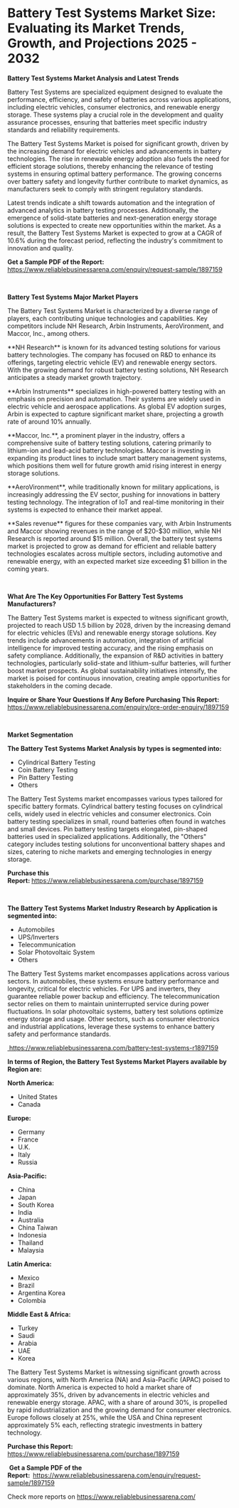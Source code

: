 <p><h1>Battery Test Systems Market Size: Evaluating its Market Trends, Growth, and Projections 2025 - 2032</h1></p><p><strong>Battery Test Systems Market Analysis and Latest Trends</strong></p>
<p><p>Battery Test Systems are specialized equipment designed to evaluate the performance, efficiency, and safety of batteries across various applications, including electric vehicles, consumer electronics, and renewable energy storage. These systems play a crucial role in the development and quality assurance processes, ensuring that batteries meet specific industry standards and reliability requirements.</p><p>The Battery Test Systems Market is poised for significant growth, driven by the increasing demand for electric vehicles and advancements in battery technologies. The rise in renewable energy adoption also fuels the need for efficient storage solutions, thereby enhancing the relevance of testing systems in ensuring optimal battery performance. The growing concerns over battery safety and longevity further contribute to market dynamics, as manufacturers seek to comply with stringent regulatory standards.</p><p>Latest trends indicate a shift towards automation and the integration of advanced analytics in battery testing processes. Additionally, the emergence of solid-state batteries and next-generation energy storage solutions is expected to create new opportunities within the market. As a result, the Battery Test Systems Market is expected to grow at a CAGR of 10.6% during the forecast period, reflecting the industry's commitment to innovation and quality.</p></p>
<p><strong>Get a Sample PDF of the Report:&nbsp;</strong> <a href="https://www.reliablebusinessarena.com/enquiry/request-sample/1897159?utm_campaign=2793&utm_medium=2&utm_source=Github&utm_content=ia&utm_term=05032025&utm_id=battery-test-systems">https://www.reliablebusinessarena.com/enquiry/request-sample/1897159</a></p>
<p>&nbsp;</p>
<p><strong>Battery Test Systems Major Market Players</strong></p>
<p><p>The Battery Test Systems Market is characterized by a diverse range of players, each contributing unique technologies and capabilities. Key competitors include NH Research, Arbin Instruments, AeroVironment, and Maccor, Inc., among others. </p><p>**NH Research** is known for its advanced testing solutions for various battery technologies. The company has focused on R&D to enhance its offerings, targeting electric vehicle (EV) and renewable energy sectors. With the growing demand for robust battery testing solutions, NH Research anticipates a steady market growth trajectory.</p><p>**Arbin Instruments** specializes in high-powered battery testing with an emphasis on precision and automation. Their systems are widely used in electric vehicle and aerospace applications. As global EV adoption surges, Arbin is expected to capture significant market share, projecting a growth rate of around 10% annually.</p><p>**Maccor, Inc.**, a prominent player in the industry, offers a comprehensive suite of battery testing solutions, catering primarily to lithium-ion and lead-acid battery technologies. Maccor is investing in expanding its product lines to include smart battery management systems, which positions them well for future growth amid rising interest in energy storage solutions.</p><p>**AeroVironment**, while traditionally known for military applications, is increasingly addressing the EV sector, pushing for innovations in battery testing technology. The integration of IoT and real-time monitoring in their systems is expected to enhance their market appeal.</p><p>**Sales revenue** figures for these companies vary, with Arbin Instruments and Maccor showing revenues in the range of $20-$30 million, while NH Research is reported around $15 million. Overall, the battery test systems market is projected to grow as demand for efficient and reliable battery technologies escalates across multiple sectors, including automotive and renewable energy, with an expected market size exceeding $1 billion in the coming years.</p></p>
<p>&nbsp;</p>
<p><strong>What Are The Key Opportunities For Battery Test Systems Manufacturers?</strong></p>
<p><p>The Battery Test Systems market is expected to witness significant growth, projected to reach USD 1.5 billion by 2028, driven by the increasing demand for electric vehicles (EVs) and renewable energy storage solutions. Key trends include advancements in automation, integration of artificial intelligence for improved testing accuracy, and the rising emphasis on safety compliance. Additionally, the expansion of R&D activities in battery technologies, particularly solid-state and lithium-sulfur batteries, will further boost market prospects. As global sustainability initiatives intensify, the market is poised for continuous innovation, creating ample opportunities for stakeholders in the coming decade.</p></p>
<p><strong>Inquire or Share Your Questions If Any Before Purchasing This Report:</strong> <a href="https://www.reliablebusinessarena.com/enquiry/pre-order-enquiry/1897159?utm_campaign=2793&utm_medium=2&utm_source=Github&utm_content=ia&utm_term=05032025&utm_id=battery-test-systems">https://www.reliablebusinessarena.com/enquiry/pre-order-enquiry/1897159</a></p>
<p>&nbsp;</p>
<p><strong>Market Segmentation</strong></p>
<p><strong>The Battery Test Systems Market Analysis by types is segmented into:</strong></p>
<p><ul><li>Cylindrical Battery Testing</li><li>Coin Battery Testing</li><li>Pin Battery Testing</li><li>Others</li></ul></p>
<p><p>The Battery Test Systems market encompasses various types tailored for specific battery formats. Cylindrical battery testing focuses on cylindrical cells, widely used in electric vehicles and consumer electronics. Coin battery testing specializes in small, round batteries often found in watches and small devices. Pin battery testing targets elongated, pin-shaped batteries used in specialized applications. Additionally, the "Others" category includes testing solutions for unconventional battery shapes and sizes, catering to niche markets and emerging technologies in energy storage.</p></p>
<p><strong>Purchase this Report:&nbsp;</strong><a href="https://www.reliablebusinessarena.com/purchase/1897159?utm_campaign=2793&utm_medium=2&utm_source=Github&utm_content=ia&utm_term=05032025&utm_id=battery-test-systems">https://www.reliablebusinessarena.com/purchase/1897159</a></p>
<p>&nbsp;</p>
<p><strong>The Battery Test Systems Market Industry Research by Application is segmented into:</strong></p>
<p><ul><li>Automobiles</li><li>UPS/Inverters</li><li>Telecommunication</li><li>Solar Photovoltaic System</li><li>Others</li></ul></p>
<p><p>The Battery Test Systems market encompasses applications across various sectors. In automobiles, these systems ensure battery performance and longevity, critical for electric vehicles. For UPS and inverters, they guarantee reliable power backup and efficiency. The telecommunication sector relies on them to maintain uninterrupted service during power fluctuations. In solar photovoltaic systems, battery test solutions optimize energy storage and usage. Other sectors, such as consumer electronics and industrial applications, leverage these systems to enhance battery safety and performance standards.</p></p>
<p><a href="https://www.reliablebusinessarena.com/battery-test-systems-r1897159?utm_campaign=2793&utm_medium=2&utm_source=Github&utm_content=ia&utm_term=05032025&utm_id=battery-test-systems">&nbsp;https://www.reliablebusinessarena.com/battery-test-systems-r1897159</a></p>
<p><strong>In terms of Region, the Battery Test Systems Market Players available by Region are:</strong></p>
<p>
    <p> <strong> North America: </strong>
        <ul>
            <li>United States</li>
            <li>Canada</li>
        </ul>
        </p> 
    <p> <strong> Europe: </strong>
        <ul>
            <li>Germany</li>
            <li>France</li>
            <li>U.K.</li>
            <li>Italy</li>
            <li>Russia</li>
        </ul>
        </p> 
    <p> <strong> Asia-Pacific: </strong>
        <ul>
            <li>China</li>
            <li>Japan</li>
            <li>South Korea</li>
            <li>India</li>
            <li>Australia</li>
            <li>China Taiwan</li>
            <li>Indonesia</li>
            <li>Thailand</li>
            <li>Malaysia</li>
        </ul>
        </p> 
    <p> <strong> Latin America: </strong>
        <ul>
            <li>Mexico</li>
            <li>Brazil</li>
            <li>Argentina Korea</li>
            <li>Colombia</li>
        </ul>
        </p> 
    <p> <strong> Middle East & Africa: </strong>
        <ul>
            <li>Turkey</li>
            <li>Saudi</li>
            <li>Arabia</li>
            <li>UAE</li>
            <li>Korea</li>
        </ul>
    </p>
    </p>
<p><p>The Battery Test Systems Market is witnessing significant growth across various regions, with North America (NA) and Asia-Pacific (APAC) poised to dominate. North America is expected to hold a market share of approximately 35%, driven by advancements in electric vehicles and renewable energy storage. APAC, with a share of around 30%, is propelled by rapid industrialization and the growing demand for consumer electronics. Europe follows closely at 25%, while the USA and China represent approximately 5% each, reflecting strategic investments in battery technology.</p></p>
<p><strong>Purchase this Report: </strong><a href="https://www.reliablebusinessarena.com/purchase/1897159?utm_campaign=2793&utm_medium=2&utm_source=Github&utm_content=ia&utm_term=05032025&utm_id=battery-test-systems">https://www.reliablebusinessarena.com/purchase/1897159</a></p>
<p>&nbsp;<strong>Get a Sample PDF of the Report:&nbsp;&nbsp;</strong><a href="https://www.reliablebusinessarena.com/enquiry/request-sample/1897159?utm_campaign=2793&utm_medium=2&utm_source=Github&utm_content=ia&utm_term=05032025&utm_id=battery-test-systems">https://www.reliablebusinessarena.com/enquiry/request-sample/1897159</a></p>
<p><strong></strong></p>
<p>Check more reports on <a href="https://www.reliablebusinessarena.com/?utm_campaign=2793&utm_medium=2&utm_source=Github&utm_content=ia&utm_term=05032025&utm_id=battery-test-systems">https://www.reliablebusinessarena.com/</a></p>